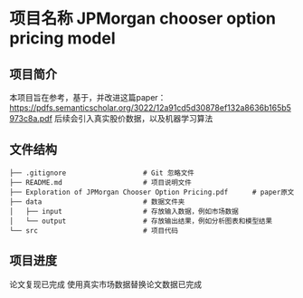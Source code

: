 # 项目名称 JPMorgan chooser option pricing model

## 项目简介
本项目旨在参考，基于，并改进这篇paper：
https://pdfs.semanticscholar.org/3022/12a91cd5d30878ef132a8636b165b5973c8a.pdf
后续会引入真实股价数据，以及机器学习算法

## 文件结构
```
├── .gitignore                   # Git 忽略文件
├── README.md                    # 项目说明文件
├── Exploration of JPMorgan Chooser Option Pricing.pdf      # paper原文
├── data                         # 数据文件夹
│   ├── input                    # 存放输入数据，例如市场数据
│   └── output                   # 存放输出结果，例如分析图表和模型结果
└── src                          # 项目代码
```

## 项目进度
论文复现已完成
使用真实市场数据替换论文数据已完成
